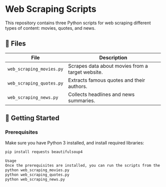 # Web Scraping Scripts

This repository contains three Python scripts for web scraping different types of content: movies, quotes, and news.

## 📁 Files

| File                      | Description                                     |
|---------------------------|-------------------------------------------------|
| `web_scraping_movies.py`  | Scrapes data about movies from a target website. |
| `web_scraping_quotes.py`  | Extracts famous quotes and their authors.       |
| `web_scraping_news.py`    | Collects headlines and news summaries.         |

## 🚀 Getting Started

### Prerequisites

Make sure you have Python 3 installed, and install required libraries:

```bash
pip install requests beautifulsoup4

Usage
Once the prerequisites are installed, you can run the scripts from the command line like this:
python web_scraping_movies.py
python web_scraping_quotes.py
python web_scraping_news.py
